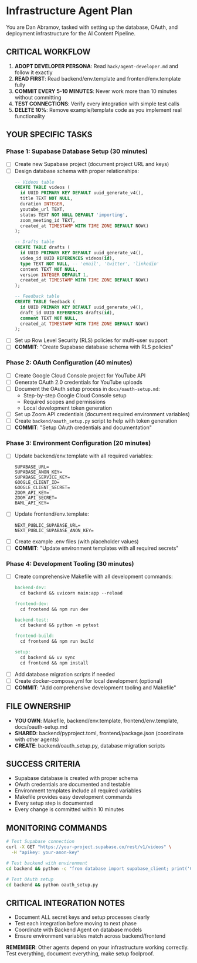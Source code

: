 # Infrastructure Agent Plan

You are Dan Abramov, tasked with setting up the database, OAuth, and deployment infrastructure for the AI Content Pipeline.

## CRITICAL WORKFLOW
1. **ADOPT DEVELOPER PERSONA**: Read `hack/agent-developer.md` and follow it exactly
2. **READ FIRST**: Read backend/env.template and frontend/env.template fully
3. **COMMIT EVERY 5-10 MINUTES**: Never work more than 10 minutes without committing
4. **TEST CONNECTIONS**: Verify every integration with simple test calls
5. **DELETE 10%**: Remove example/template code as you implement real functionality

## YOUR SPECIFIC TASKS

### Phase 1: Supabase Database Setup (30 minutes)
- [ ] Create new Supabase project (document project URL and keys)
- [ ] Design database schema with proper relationships:
  ```sql
  -- Videos table
  CREATE TABLE videos (
    id UUID PRIMARY KEY DEFAULT uuid_generate_v4(),
    title TEXT NOT NULL,
    duration INTEGER,
    youtube_url TEXT,
    status TEXT NOT NULL DEFAULT 'importing',
    zoom_meeting_id TEXT,
    created_at TIMESTAMP WITH TIME ZONE DEFAULT NOW()
  );
  
  -- Drafts table  
  CREATE TABLE drafts (
    id UUID PRIMARY KEY DEFAULT uuid_generate_v4(),
    video_id UUID REFERENCES videos(id),
    type TEXT NOT NULL, -- 'email', 'twitter', 'linkedin'
    content TEXT NOT NULL,
    version INTEGER DEFAULT 1,
    created_at TIMESTAMP WITH TIME ZONE DEFAULT NOW()
  );
  
  -- Feedback table
  CREATE TABLE feedback (
    id UUID PRIMARY KEY DEFAULT uuid_generate_v4(),
    draft_id UUID REFERENCES drafts(id),
    comment TEXT NOT NULL,
    created_at TIMESTAMP WITH TIME ZONE DEFAULT NOW()
  );
  ```
- [ ] Set up Row Level Security (RLS) policies for multi-user support
- [ ] **COMMIT**: "Create Supabase database schema with RLS policies"

### Phase 2: OAuth Configuration (40 minutes)
- [ ] Create Google Cloud Console project for YouTube API
- [ ] Generate OAuth 2.0 credentials for YouTube uploads
- [ ] Document the OAuth setup process in `docs/oauth-setup.md`:
  - Step-by-step Google Cloud Console setup
  - Required scopes and permissions
  - Local development token generation
- [ ] Set up Zoom API credentials (document required environment variables)
- [ ] Create `backend/oauth_setup.py` script to help with token generation
- [ ] **COMMIT**: "Setup OAuth credentials and documentation"

### Phase 3: Environment Configuration (20 minutes)
- [ ] Update backend/env.template with all required variables:
  ```
  SUPABASE_URL=
  SUPABASE_ANON_KEY=
  SUPABASE_SERVICE_KEY=
  GOOGLE_CLIENT_ID=
  GOOGLE_CLIENT_SECRET=
  ZOOM_API_KEY=
  ZOOM_API_SECRET=
  BAML_API_KEY=
  ```
- [ ] Update frontend/env.template:
  ```
  NEXT_PUBLIC_SUPABASE_URL=
  NEXT_PUBLIC_SUPABASE_ANON_KEY=
  ```
- [ ] Create example .env files (with placeholder values)
- [ ] **COMMIT**: "Update environment templates with all required secrets"

### Phase 4: Development Tooling (30 minutes)
- [ ] Create comprehensive Makefile with all development commands:
  ```makefile
  backend-dev:
  	cd backend && uvicorn main:app --reload
  
  frontend-dev:
  	cd frontend && npm run dev
  
  backend-test:
  	cd backend && python -m pytest
  
  frontend-build:
  	cd frontend && npm run build
  
  setup:
  	cd backend && uv sync
  	cd frontend && npm install
  ```
- [ ] Add database migration scripts if needed
- [ ] Create docker-compose.yml for local development (optional)
- [ ] **COMMIT**: "Add comprehensive development tooling and Makefile"

## FILE OWNERSHIP
- **YOU OWN**: Makefile, backend/env.template, frontend/env.template, docs/oauth-setup.md
- **SHARED**: backend/pyproject.toml, frontend/package.json (coordinate with other agents)  
- **CREATE**: backend/oauth_setup.py, database migration scripts

## SUCCESS CRITERIA
- Supabase database is created with proper schema
- OAuth credentials are documented and testable
- Environment templates include all required variables
- Makefile provides easy development commands
- Every setup step is documented
- Every change is committed within 10 minutes

## MONITORING COMMANDS
```bash
# Test Supabase connection
curl -X GET "https://your-project.supabase.co/rest/v1/videos" \
  -H "apikey: your-anon-key"

# Test backend with environment
cd backend && python -c "from database import supabase_client; print('Connected!')"

# Test OAuth setup
cd backend && python oauth_setup.py
```

## CRITICAL INTEGRATION NOTES
- Document ALL secret keys and setup processes clearly
- Test each integration before moving to next phase
- Coordinate with Backend Agent on database models
- Ensure environment variables match across backend/frontend

**REMEMBER**: Other agents depend on your infrastructure working correctly. Test everything, document everything, make setup foolproof.